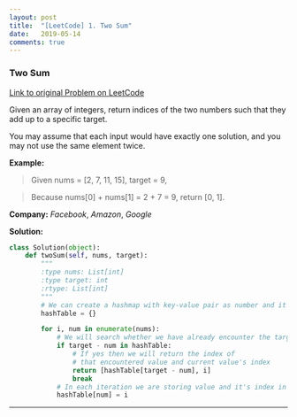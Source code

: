 ```yaml
---
layout: post
title:  "[LeetCode] 1. Two Sum"
date:   2019-05-14
comments: true
---
```


### Two Sum

[Link to original Problem on LeetCode](https://leetcode.com/problems/two-sum/)

Given an array of integers, return indices of the two numbers such that they add up to a specific target.

You may assume that each input would have exactly one solution, and you may not use the same element twice.

**Example:**

>Given nums = [2, 7, 11, 15], target = 9,

>Because nums[0] + nums[1] = 2 + 7 = 9,
return [0, 1].

**Company:**
*Facebook*, *Amazon*, *Google*


**Solution:**

```python
class Solution(object):
    def twoSum(self, nums, target):
        """
        :type nums: List[int]
        :type target: int
        :rtype: List[int]
        """
        # We can create a hashmap with key-value pair as number and it's index
        hashTable = {}

        for i, num in enumerate(nums):
            # We will search whether we have already encounter the target - current num value
            if target - num in hashTable:
                # If yes then we will return the index of
                # that encountered value and current value's index
                return [hashTable[target - num], i]
                break
            # In each iteration we are storing value and it's index in the hashmap
            hashTable[num] = i
```

<hr><br />
